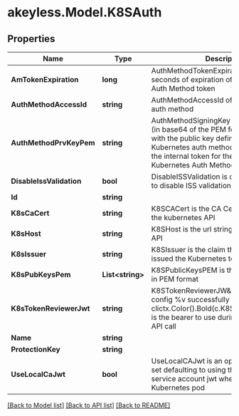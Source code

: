 # akeyless.Model.K8SAuth
## Properties

Name | Type | Description | Notes
------------ | ------------- | ------------- | -------------
**AmTokenExpiration** | **long** | AuthMethodTokenExpiration is time in seconds of expiration of the Akeyless Kube Auth Method token | [optional] 
**AuthMethodAccessId** | **string** | AuthMethodAccessId of the Kubernetes auth method | [optional] 
**AuthMethodPrvKeyPem** | **string** | AuthMethodSigningKey is the private key (in base64 of the PEM format) associated with the public key defined in the Kubernetes auth method, that used to sign the internal token for the Akeyless Kubernetes Auth Method | [optional] 
**DisableIssValidation** | **bool** | DisableISSValidation is optional parameter to disable ISS validation | [optional] 
**Id** | **string** |  | [optional] 
**K8sCaCert** | **string** | K8SCACert is the CA Cert to use to call into the kubernetes API | [optional] 
**K8sHost** | **string** | K8SHost is the url string for the kubernetes API | [optional] 
**K8sIssuer** | **string** | K8SIssuer is the claim that specifies who issued the Kubernetes token | [optional] 
**K8sPubKeysPem** | **List&lt;string&gt;** | K8SPublicKeysPEM is the list of public key in PEM format | [optional] 
**K8sTokenReviewerJwt** | **string** | K8STokenReviewerJW\&quot;K8S Auth config %v successfully created\\n\&quot;, clictx.Color().Bold(c.K8SAuthConfigName)T is the bearer to use during the TokenReview API call | [optional] 
**Name** | **string** |  | [optional] 
**ProtectionKey** | **string** |  | [optional] 
**UseLocalCaJwt** | **bool** | UseLocalCAJwt is an optional parameter to set defaulting to using the local CA cert and service account jwt when running in a Kubernetes pod | [optional] 

[[Back to Model list]](../README.md#documentation-for-models) [[Back to API list]](../README.md#documentation-for-api-endpoints) [[Back to README]](../README.md)


